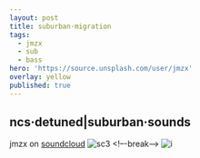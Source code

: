 ```yaml
---
layout: post
title: suburban·migration
tags:
  - jmzx
  - sub
  - bass
hero: 'https://source.unsplash.com/user/jmzx'
overlay: yellow
published: true
---
```

## ncs·detuned|suburban·sounds
jmzx on [soundcloud](https://www.soundcloud.com/jmzx/dealin-minds-preview)
![sc3](https://user-images.githubusercontent.com/1854925/89234898-3e895180-d617-11ea-84cf-553f041cafe9.png)
<!–-break-–>
![i](https://xjmzx.github.io/uploads/me3.png)
